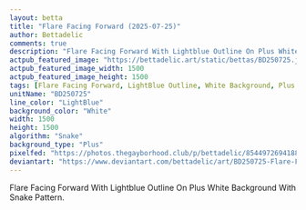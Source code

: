 ```yaml
---
layout: betta
title: "Flare Facing Forward (2025-07-25)"
author: Bettadelic
comments: true
description: "Flare Facing Forward With Lightblue Outline On Plus White Background With Snake Pattern."
actpub_featured_image: "https://bettadelic.art/static/bettas/BD250725.jpg"
actpub_featured_image_width: 1500
actpub_featured_image_height: 1500
tags: [Flare Facing Forward, LightBlue Outline, White Background, Plus Background Pattern, Snake Pattern, July 2025]
unitName: "BD250725"
line_color: "LightBlue"
background_color: "White"
width: 1500
height: 1500
algorithm: "Snake"
background_type: "Plus"
pixelfed: "https://photos.thegayborhood.club/p/bettadelic/854497269418812922"
deviantart: "https://www.deviantart.com/bettadelic/art/BD250725-Flare-Facing-Forward-2025-07-25-1222446935"
---
```


Flare Facing Forward With Lightblue Outline On Plus White Background With Snake Pattern.
